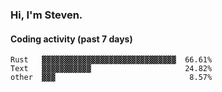 ### Hi, I'm Steven.

#### Coding activity (past 7 days)
```
Rust   ▓▓▓▓▓▓▓▓▓▓▓▓▓▓▓▓▓▓▓▓▓▓▓▓▓▓▓▓▓▓  66.61%
Text   ▓▓▓▓▓▓▓▓▓▓▓                     24.82%
other  ▓▓▓                              8.57%
```
